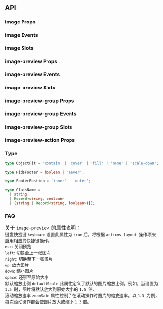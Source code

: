 ## API

### image Props

<field-table :data="imageProps"/>

### image Events

<field-table :data="imageEvents" type="emits"/>

### image Slots

<field-table :data="imageSlots" type="slots"/>

### image-preview Props

<field-table :data="imagePreviewProps"/>

### image-preview Events

<field-table :data="imagePreviewEvents" type="emits"/>

### image-preview Slots

<field-table :data="imagePreviewSlots" type="slots"/>

### image-preview-group Props

<field-table :data="imagePreviewGroupProps"/>

### image-preview-group Events

<field-table :data="imagePreviewGroupEvents" type="emits"/>

### image-preview-group Slots

<field-table :data="imagePreviewGroupSlots" type="slots"/>

### image-preview-action Props

<field-table :data="imagePreviewActionProps"/>

### Type

```typescript
type ObjectFit = 'contain' | 'cover' | 'fill' | 'none' | 'scale-down';

type HideFooter = boolean | 'never';

type FooterPostion = 'inner' | 'outer';

type ClassName =
  | string
  | Record<string, boolean>
  | (string | Record<string, boolean>)[];
```

### FAQ

<span style="font-size: 16px">关于 `image-preview `的属性说明：</span>
<br />
键盘快捷键 `keyboard` 设置此属性为 `true` 后，将根据 `actions-layout
  `操作项来启用相应的快捷键操作。
<br />
`esc`: 关闭预览
<br />
`left`: 切换至上一张图片
<br />
`right`: 切换至下一张图片
<br />
`up`: 放大图片
<br />
`down`: 缩小图片
<br />
`space`: 还原至原始大小
<br />
默认缩放比例 `defaultScale` 此属性定义了默认的图片缩放比例。例如，当设置为
`1.5 `时，图片将默认放大到原始大小的 `1.5 `倍。
<br />
滚动缩放速率 `zoomSate` 属性控制了在滚动操作时图片的缩放速率。以 `1.3
  `为例，每次滚动操作都会使图片放大或缩小 `1.3` 倍。

<script setup>
import { ref } from 'vue';

const imageProps = ref([
  {
    name: 'src',
    desc: '图片获取地址',
    type: 'string',
    value: '-',
  },
  {
    name: 'width',
    desc: '图片显示宽度',
    type: 'string | number',
    value: '-',
  },
  {
    name: 'height',
    desc: '图片显示高度',
    type: 'string | number',
    value: '-',
  },
  {
    name: 'title',
    desc: '标题',
    type: 'string',
    value: '-',
  },
  {
    name: 'description',
    desc: '描述，将显示在底部，如果 alt 没有值，则会将其设置给 alt',
    type: 'string',
    value: '-',
  },
  {
    name: 'fit',
    desc: '确定图片如何适应容器框',
    type: "ObjectFit",
    value: '-',
  },
  {
    name: 'alt',
    desc: '图片的文字描述',
    type: 'string',
    value: '-',
  },
  {
    name: 'hide-footer',
    desc: '是否隐藏 footer（支持在加载错误时显示底部内容）',
    type: "HideFooter",
    value: 'false',
  },
  {
    name: 'footer-position',
    desc: '底部显示的位置',
    type: "FooterPostion",
    value: "'inner'",
  },
  {
    name: 'show-loader',
    desc: '是否显示加载中效果',
    type: 'boolean',
    value: 'false',
  },
  {
    name: 'preview',
    desc: '是否开启预览',
    type: 'boolean',
    value: 'true',
  },
  {
    name: 'preview-visible (v-model)',
    desc: '控制预览的打开状态，可与 previewVisibleChange 配合使用',
    type: 'boolean',
    value: '-',
  },
  {
    name: 'default-preview-visible',
    desc: '预览的默认打开状态',
    type: 'boolean',
    value: 'false',
  },
  {
    name: 'preview-props',
    desc: '预览的配置项（所有选项都是可选的） ImagePreviewProps',
    type: 'ImagePreviewProps',
    value: '-',
  },
  {
    name: 'footer-class',
    desc: '底部显示区域的类名',
    type: 'ClassName',
    value: '-',
  },
]);

const imageEvents = ref([
  {
    name: 'preview-visible-change',
    desc: '预览的打开和关闭事件',
    type: 'visible: boolean',
    value: '-',
  },
]);

const imageSlots = ref([
  {
    name: 'error',
    desc: '自定义错误状态内容',
    type: '-',
    value: '-',
  },
  {
    name: 'error-icon',
    desc: '自定义错误状态的图标',
    type: '-',
    value: '-',
  },
  {
    name: 'loader',
    desc: '自定义加载状态效果',
    type: '-',
    value: '-',
  },
  {
    name: 'extra',
    desc: '底部额外内容',
    type: '-',
    value: '-',
  },
]);

const imagePreviewProps = ref([
  {
    name: 'src',
    desc: '图片获取地址',
    type: 'string',
    value: '-',
  },
  {
    name: 'visible (v-model)',
    desc: '是否可见',
    type: 'boolean',
    value: '-',
  },
  {
    name: 'default-visible',
    desc: '默认是否可见，非受控',
    type: 'boolean',
    value: 'false',
  },
  {
    name: 'mask-closable',
    desc: '点击 mask 是否触发关闭',
    type: 'boolean',
    value: 'true',
  },
  {
    name: 'closable',
    desc: '是否显示关闭按钮',
    type: 'boolean',
    value: 'true',
  },
  {
    name: 'actions-layout',
    desc: '操作项的布局',
    type: 'string[]',
    value: "['fullScreen', 'rotateRight', 'rotateLeft', 'zoomIn', 'zoomOut', 'originalSize']",
  },
  {
    name: 'popup-container',
    desc: '设置弹出框的挂载点，同 teleport 的 to，缺省值是 document.body',
    type: 'PopupContainer（参见Trigger）',
    value: '-',
  },
  {
    name: 'esc-to-close',
    desc: '是否支持 ESC 键关闭预览',
    type: 'boolean',
    value: 'true',
  },
  {
    name: 'wheel-zoom',
    desc: '是否开启滚轮缩放',
    type: 'boolean',
    value: 'true',
  },
  {
    name: 'keyboard',
    desc: '是否开启键盘控制',
    type: 'boolean',
    value: 'true',
  },
  {
    name: 'default-scale',
    desc: '默认缩放比',
    type: 'number',
    value: '1',
  },
  {
    name: 'zoom-rate',
    desc: '缩放速率，仅对滚动缩放生效',
    type: 'number',
    value: '1.1',
  },
]);

const imagePreviewEvents = ref([
  {
    name: 'close',
    desc: '关闭事件',
    type: '-',
    value: '-',
  },
]);

const imagePreviewSlots = ref([
  {
    name: 'actions',
    desc: '自定义额外的操作项',
    type: '-',
    value: '-',
  },
]);

const imagePreviewGroupProps = ref([
  {
    name: 'src-list',
    desc: '图片列表（设置了本属性之后，将不再收集 a-image 子组件的图片信息）',
    type: 'string[]',
    value: '-',
  },
  {
    name: 'current (v-model)',
    desc: '当前展示的图片的下标',
    type: 'number',
    value: '-',
  },
  {
    name: 'default-current',
    desc: '第一张展示的图片的下标',
    type: 'number',
    value: '0',
  },
  {
    name: 'infinite',
    desc: '是否无限循环',
    type: 'boolean',
    value: 'false',
  },
  {
    name: 'visible (v-model)',
    desc: '是否可见，受控属性',
    type: 'boolean',
    value: '-',
  },
  {
    name: 'default-visible',
    desc: '默认是否可见，非受控',
    type: 'boolean',
    value: 'false',
  },
  {
    name: 'mask-closable',
    desc: '点击 mask 是否触发关闭',
    type: 'boolean',
    value: 'true',
  },
  {
    name: 'closable',
    desc: '是否显示关闭按钮',
    type: 'boolean',
    value: 'true',
  },
  {
    name: 'actions-layout',
    desc: '控制条的布局',
    type: 'string[]',
    value: "['fullScreen', 'rotateRight', 'rotateLeft', 'zoomIn', 'zoomOut', 'originalSize']",
  },
  {
    name: 'popup-container',
    desc: '设置弹出框的挂载点，同 teleport 的 to，缺省值是 document.body',
    type: 'PopupContainer（参见Trigger）',
    value: '-',
  },
]);

const imagePreviewGroupEvents = ref([
  {
    name: 'change',
    desc: '切换图片',
    type: 'index: number',
    value: '-',
  },
  {
    name: 'visible-change',
    desc: '预览的打开和关闭',
    type: 'visible: boolean',
    value: '-',
  },
]);

const imagePreviewGroupSlots = ref([
  {
    name: 'actions',
    desc: '自定义额外的操作项',
    type: '-',
    value: '-',
  },
]);

const imagePreviewActionProps = ref([
  {
    name: 'name',
    desc: '名称',
    type: 'string',
    value: '-',
  },
  {
    name: 'disabled',
    desc: '是否禁用',
    type: 'boolean',
    value: 'false',
  },
]);
</script>
